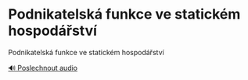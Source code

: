 # Podnikatelská funkce ve statickém hospodářství

<speak>
<prosody rate="95%" pitch="+0%">
<emphasis level="strong">Podnikatelská funkce ve statickém hospodářství</emphasis>
</prosody>
</speak>

[🔊 Poslechnout audio](/data/7-paragraphs/audio/chapter_50/para_008-Podnikatelsk-funkce-ve-statickm-hospodstv.mp3) 